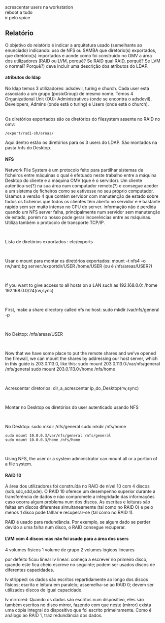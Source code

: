 acrescentar users na workstation
<br />
reboot a tudo
<br />
ir pelo spice
<br />

## Relatório
O objetivo do relatório é indicar a arquitetura usado (semelhante ao enunciado) indicando:
    uso de NFS ou SAMBA
    que diretório(s) exportados, que diretório(s) importados e aonde
    como foi construído no OMV a área dos utilizadores (RAID ou LVM, porquê? Se RAID qual RAID, porquê? Se LVM o normal? Porquê?)
    deve incluir uma descrição dos atributos do LDAP.
    


#### atributos do ldap
No ldap temos 3 utilizadores: adsdevil, turing e church. Cada user está associado a um grupo (posixGroup) de mesmo nome.
Temos 4 Organizational Unit (OU): Administrativos (onde se encontra o adsdevil), Developers, Admins (onde está o turing) e Users (onde está o church).

<br />
Os diretórios exportados são os diretórios do filesystem assente no RAID no omv:

    /export/radi-sh/areas/

Aqui dentro estão os diretórios para os 3 users do LDAP.
São montados na pasta /nfs do Desktop.


#### NFS
Network File System é um protocolo feito para partilhar sistemas de ficheiros entre máquinas o qual é efetuado neste trabalho entre a máquina Desktop do cliente e a máquina OMV (que é o servidor). Um cliente autentica-se(?) na sua área num computador remoto(?) e consegue aceder a um sistema de ficheiros como se estivesse no seu próprio computador.  Usamos a versão 4 que contém servidor com manutenção de estado sobre todos os ficheiros que todos os clientes têm aberto no servidor e é bastante rápido sem ser muito intenso no CPU do server. Informação não é perdida quando um NFS server falha, principalmente num servidor sem manutenção de estado, porém no nosso pode gerar incoerências entre as máquinas. Utiliza também o protocolo de transporte TCP/IP.

<br />

Lista de diretórios exportados : 
etc/exports

<br />

Usar o mount para montar os diretórios exportados: 
    mount –t nfs4 –o rw,hard,bg server:/exportdir/USER /home/USER (ou é /nfs/areas/USER?)

<br />

If you want to give access to all hosts on a LAN such as 192.168.0.0: 
    /home 192.168.0.0/24(rw,sync)

<br />

First, make a share directory called nfs no host:
    sudo mkdir /var/nfs/general -p

<br />

No Dektop:
   /nfs/areas/USER

<br />

Now that we have some place to put the remote shares and we’ve opened the firewall, we can mount the shares by addressing our host server, which in this guide is 203.0.113.0, like this:
    sudo mount 203.0.113.0:/var/nfs/general /nfs/general
    sudo mount 203.0.113.0:/home /nfs/home

<br />

Acrescentar diretorios:
    dir_a_acrescentar ip_do_Desktop(rw,sync)

<br />

Montar no Desktop os diretórios do user autenticado usando NFS

<br />

No Desktop:
    sudo mkdir /nfs/general
    sudo mkdir /nfs/home

    sudo mount 10.0.0.3/var/nfs/general /nfs/general
    sudo mount 10.0.0.3/home /nfs/home

<br />

Using NFS, the user or a system administrator can mount all or a portion of a file system.


#### RAID 10
A área dos utilizadores foi construída no RAID de nível 10 com 4 discos (sdb,sdc,sdd,sde).
O RAID 10 oferece um desempenho superior durante a transferência de dados e não compromete a integridade das informações caso ocorra algum problema num dos discos.
As escritas e leituras são feitas em discos diferentes simultaneamente (tal como no RAID 0) e pelo menos 1 disco pode falhar e recuperar-se (tal como no RAID 1).

RAID é usado para redundância. Por exemplo, se algum dado se perder devido a uma falha num disco, o RAID consegue recuperar.


#### LVM com 4 discos mas não foi usado para a área dos users
4 volumes físicos
1 volume de grupo
2 volumes lógicos lineares

por defeito ficou linear
lv linear: começa a escrever no primeiro disco, quando este fica cheio escreve no seguinte; podem ser usados discos de diferentes capacidades.

lv stripped: os dados são escritos repartidamente ao longo dos discos físicos; escrita e leitura em paralelo; assemelha-se ao RAID 0; devem ser utilizados discos de igual capacidade.

lv mirrored:
Quando os dados são escritos num dispositivo, eles são também escritos no disco mirror, fazendo com que neste (mirror) exista uma cópia integral do dispositivo que foi escrito primeiramente. Como é análogo ao RAID 1, traz redundância dos dados.

